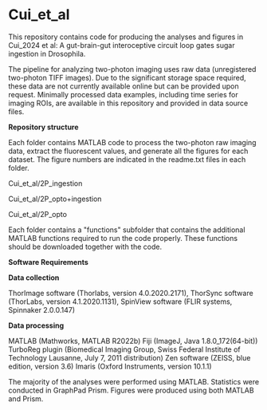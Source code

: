# Cui_et_al
This repository contains code for producing the analyses and figures in Cui_2024 et al: A gut-brain-gut interoceptive circuit loop gates sugar ingestion in Drosophila. 

The pipeline for analyzing two-photon imaging uses raw data (unregistered two-photon TIFF images). Due to the significant storage space required, these data are not currently available online but can be provided upon request. Minimally processed data examples, including time series for imaging ROIs, are available in this repository and provided in data source files. 

**Repository structure**

Each folder contains MATLAB code to process the two-photon raw imaging data, extract the fluorescent values, and generate all the figures for each dataset. The figure numbers are indicated in the readme.txt files in each folder. 

Cui_et_al/2P_ingestion

Cui_et_al/2P_opto+ingestion

Cui_et_al/2P_opto

Each folder contains a "functions" subfolder that contains the additional MATLAB functions required to run the code properly. These functions should be downloaded together with the code. 

**Software Requirements**

**Data collection**

ThorImage software (Thorlabs, version 4.0.2020.2171), ThorSync software (ThorLabs, version 4.1.2020.1131), SpinView software (FLIR systems, Spinnaker 2.0.0.147)

**Data processing**

MATLAB (Mathworks, MATLAB R2022b)
Fiji (ImageJ, Java 1.8.0_172(64-bit))
TurboReg plugin (Biomedical Imaging Group, Swiss Federal Institute of Technology Lausanne, July 7, 2011 distribution)
Zen software (ZEISS, blue edition, version 3.6)
Imaris (Oxford Instruments, version 10.1.1)

The majority of the analyses were performed using MATLAB. 
Statistics were conducted in GraphPad Prism. Figures were produced using both MATLAB and Prism. 



